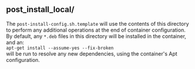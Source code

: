 post_install_local/  
--------------------

The `post-install-config.sh.template` 
will use the contents of this directory to perform any additional operations at the end of container configuration.   
By default, any `*.deb` files in this directory will be installed in
the container, and an:  
 `apt-get install --assume-yes --fix-broken`  
will be run to resolve any new dependencies, using the container's
Apt configuration.
